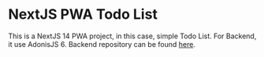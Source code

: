 # NextJS PWA Todo List

This is a NextJS 14 PWA project, in this case, simple Todo List. For Backend, it use AdonisJS 6. Backend repository can be found [here](https://github.com/bayukurniawan30/adonisjs-todo-list).
